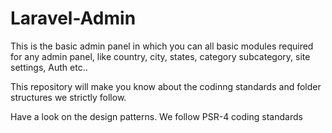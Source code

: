 # Laravel-Admin

This is the basic admin panel in which you can all basic modules required for any admin panel,
like country, city, states, category subcategory, site settings, Auth etc..

This repository will make you know about the codinng standards and folder structures we strictly follow.

Have a look on the design patterns.
We follow PSR-4 coding standards


